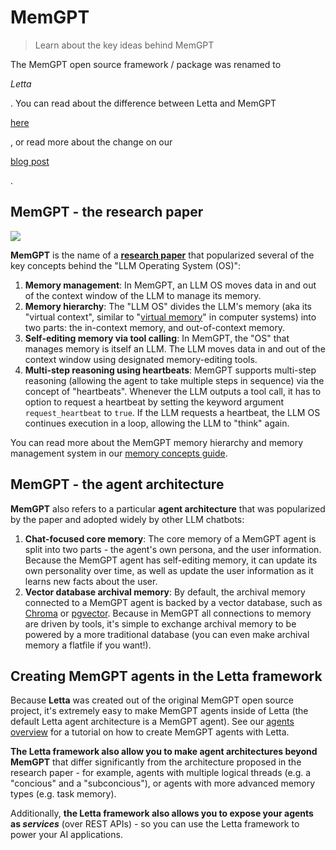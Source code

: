 # MemGPT

> Learn about the key ideas behind MemGPT

<Tip>
  The MemGPT open source framework / package was renamed to 

  *Letta*

  . You can read about the difference between Letta and MemGPT 

  [here](/concepts/letta)

  , or read more about the change on our 

  [blog post](https://www.letta.com/blog/memgpt-and-letta)

  .
</Tip>

## MemGPT - the research paper

<Frame caption="Figure 1 from the MemGPT paper showing the system architecture. Note that 'working context' from the paper is referred to as 'core memory' in the codebase. To read the paper, visit https://arxiv.org/abs/2310.08560.">
  <img src="file:388e104e-37b1-4710-a67b-f82919fef0df" />
</Frame>

**MemGPT** is the name of a [**research paper**](https://arxiv.org/abs/2310.08560) that popularized several of the key concepts behind the "LLM Operating System (OS)":

1. **Memory management**: In MemGPT, an LLM OS moves data in and out of the context window of the LLM to manage its memory.
2. **Memory hierarchy**: The "LLM OS" divides the LLM's memory (aka its "virtual context", similar to "[virtual memory](https://en.wikipedia.org/wiki/Virtual_memory)" in computer systems) into two parts: the in-context memory, and out-of-context memory.
3. **Self-editing memory via tool calling**: In MemGPT, the "OS" that manages memory is itself an LLM. The LLM moves data in and out of the context window using designated memory-editing tools.
4. **Multi-step reasoning using heartbeats**: MemGPT supports multi-step reasoning (allowing the agent to take multiple steps in sequence) via the concept of "heartbeats". Whenever the LLM outputs a tool call, it has to option to request a heartbeat by setting the keyword argument `request_heartbeat` to `true`. If the LLM requests a heartbeat, the LLM OS continues execution in a loop, allowing the LLM to "think" again.

You can read more about the MemGPT memory hierarchy and memory management system in our [memory concepts guide](/advanced/memory_management).

## MemGPT - the agent architecture

**MemGPT** also refers to a particular **agent architecture** that was popularized by the paper and adopted widely by other LLM chatbots:

1. **Chat-focused core memory**: The core memory of a MemGPT agent is split into two parts - the agent's own persona, and the user information. Because the MemGPT agent has self-editing memory, it can update its own personality over time, as well as update the user information as it learns new facts about the user.
2. **Vector database archival memory**: By default, the archival memory connected to a MemGPT agent is backed by a vector database, such as [Chroma](https://www.trychroma.com/) or [pgvector](https://github.com/pgvector/pgvector). Because in MemGPT all connections to memory are driven by tools, it's simple to exchange archival memory to be powered by a more traditional database (you can even make archival memory a flatfile if you want!).

## Creating MemGPT agents in the Letta framework

Because **Letta** was created out of the original MemGPT open source project, it's extremely easy to make MemGPT agents inside of Letta (the default Letta agent architecture is a MemGPT agent).
See our [agents overview](/agents/overview) for a tutorial on how to create MemGPT agents with Letta.

**The Letta framework also allow you to make agent architectures beyond MemGPT** that differ significantly from the architecture proposed in the research paper - for example, agents with multiple logical threads (e.g. a "concious" and a "subconcious"), or agents with more advanced memory types (e.g. task memory).

Additionally, **the Letta framework also allows you to expose your agents as *services*** (over REST APIs) - so you can use the Letta framework to power your AI applications.
